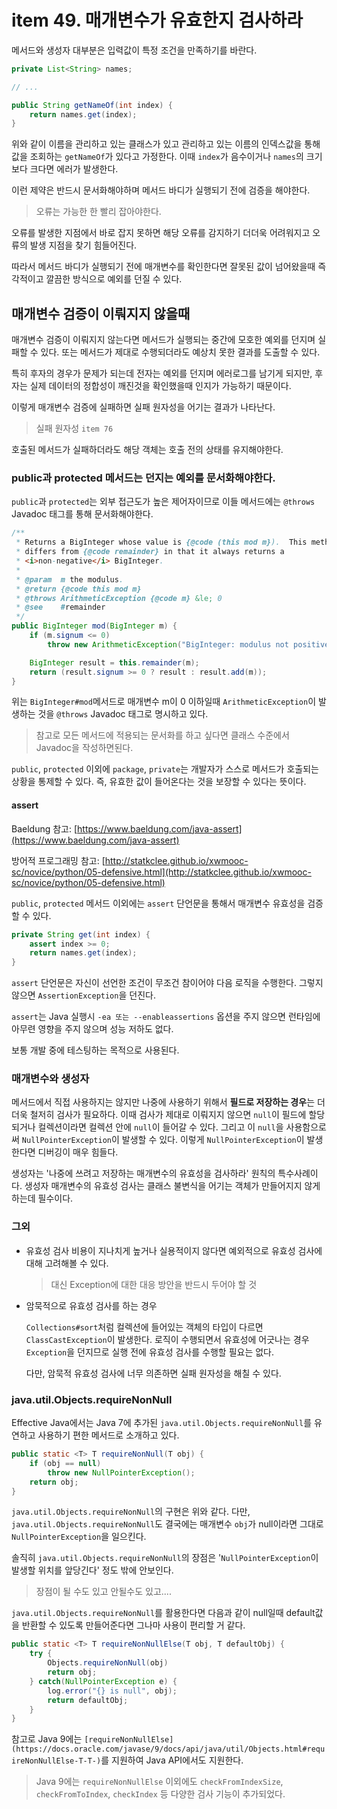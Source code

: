 # item 49. 매개변수가 유효한지 검사하라

메서드와 생성자 대부분은 입력값이 특정 조건을 만족하기를 바란다.

```java
private List<String> names;

// ...

public String getNameOf(int index) {
	return names.get(index);
}
```

위와 같이 이름을 관리하고 있는 클래스가 있고 관리하고 있는 이름의 인덱스값을 통해 값을 조회하는 `getNameOf`가 있다고 가정한다. 이때 `index`가 음수이거나 `names`의 크기보다 크다면 에러가 발생한다.

이런 제약은 반드시 문서화해야하며 메서드 바디가 실행되기 전에 검증을 해야한다.

> 오류는 가능한 한 빨리 잡아야한다.

오류를 발생한 지점에서 바로 잡지 못하면 해당 오류를 감지하기 더더욱 어려워지고 오류의 발생 지점을 찾기 힘들어진다.

따라서 메서드 바디가 실행되기 전에 매개변수를 확인한다면 잘못된 값이 넘어왔을때 즉각적이고 깔끔한 방식으로 예외를 던질 수 있다.

## 매개변수 검증이 이뤄지지 않을때

매개변수 검증이 이뤄지지 않는다면 메서드가 실행되는 중간에 모호한 예외를 던지며 실패할 수 있다. 또는 메서드가 제대로 수행되더라도 예상치 못한 결과를 도출할 수 있다.

특히 후자의 경우가 문제가 되는데 전자는 예외를 던지며 에러로그를 남기게 되지만, 후자는 실제 데이터의 정합성이 깨진것을 확인했을때 인지가 가능하기 때문이다.

이렇게 매개변수 검증에 실패하면 실패 원자성을 어기는 결과가 나타난다.

> 실패 원자성 `item 76`

호출된 메서드가 실패하더라도 해당 객체는 호출 전의 상태를 유지해야한다.

### public과 protected 메서드는 던지는 예외를 문서화해야한다.

`public`과 `protected`는 외부 접근도가 높은 제어자이므로 이들 메서드에는 `@throws` Javadoc 태그를 통해 문서화해야한다.

```java
/**
 * Returns a BigInteger whose value is {@code (this mod m}).  This method
 * differs from {@code remainder} in that it always returns a
 * <i>non-negative</i> BigInteger.
 *
 * @param  m the modulus.
 * @return {@code this mod m}
 * @throws ArithmeticException {@code m} &le; 0
 * @see    #remainder
 */
public BigInteger mod(BigInteger m) {
    if (m.signum <= 0)
        throw new ArithmeticException("BigInteger: modulus not positive");

    BigInteger result = this.remainder(m);
    return (result.signum >= 0 ? result : result.add(m));
}
```

위는 `BigInteger#mod`메서드로 매개변수 m이 0 이하일때 `ArithmeticException`이 발생하는 것을 `@throws` Javadoc 태그로 명시하고 있다.

> 참고로 모든 메서드에 적용되는 문서화를 하고 싶다면 클래스 수준에서 Javadoc을 작성하면된다.

`public`, `protected` 이외에 `package`, `private`는 개발자가 스스로 메서드가 호출되는 상황을 통제할 수 있다. 즉, 유효한 값이 들어온다는 것을 보장할 수 있다는 뜻이다.

#### assert

Baeldung 참고: [https://www.baeldung.com/java-assert](https://www.baeldung.com/java-assert)

방어적 프로그래밍 참고: [http://statkclee.github.io/xwmooc-sc/novice/python/05-defensive.html](http://statkclee.github.io/xwmooc-sc/novice/python/05-defensive.html)

`public`, `protected` 메서드 이외에는 `assert` 단언문을 통해서 매개변수 유효성을 검증할 수 있다.

```java
private String get(int index) {
	assert index >= 0;
	return names.get(index);
}
```

`assert` 단언문은 자신이 선언한 조건이 무조건 참이어야 다음 로직을 수행한다. 그렇지 않으면 `AssertionException`을 던진다.

`assert`는 Java 실행시 `-ea 또는 --enableassertions` 옵션을 주지 않으면 런타임에 아무련 영향을 주지 않으며 성능 저하도 없다.

보통 개발 중에 테스팅하는 목적으로 사용된다.

### 매개변수와 생성자

메서드에서 직접 사용하지는 않지만 나중에 사용하기 위해서 **필드로 저장하는 경우**는 더더욱 철저히 검사가 필요하다. 이때 검사가 제대로 이뤄지지 않으면 `null`이 필드에 할당되거나 컬렉션이라면 컬렉션 안에 `null`이 들어갈 수 있다. 그리고 이 `null`을 사용함으로써 `NullPointerException`이 발생할 수 있다. 이렇게 `NullPointerException`이 발생한다면 디버깅이 매우 힘들다.

생성자는 '나중에 쓰려고 저장하는 매개변수의 유효성을 검사하라' 원칙의 특수사례이다. 생성자 매개변수의 유효성 검사는 클래스 불변식을 어기는 객체가 만들어지지 않게 하는데 필수이다.

### 그외

- 유효성 검사 비용이 지나치게 높거나 실용적이지 않다면 예외적으로 유효성 검사에 대해 고려해볼 수 있다.

    > 대신 Exception에 대한 대응 방안을 반드시 두어야 할 것

- 암묵적으로 유효성 검사를 하는 경우

    `Collections#sort`처럼 컬렉션에 들어있는 객체의 타입이 다르면 `ClassCastException`이 발생한다. 로직이 수행되면서 유효성에 어긋나는 경우 `Exception`을 던지므로 실행 전에 유효성 검사를 수행할 필요는 없다.

    다만, 암묵적 유효성 검사에 너무 의존하면 실패 원자성을 해칠 수 있다.

### java.util.Objects.requireNonNull

Effective Java에서는 Java 7에 추가된 `java.util.Objects.requireNonNull`를 유연하고 사용하기 편한 메서드로 소개하고 있다.

```java
public static <T> T requireNonNull(T obj) {
    if (obj == null)
        throw new NullPointerException();
    return obj;
}
```

`java.util.Objects.requireNonNull`의 구현은 위와 같다. 다만, `java.util.Objects.requireNonNull`도 결국에는 매개변수 `obj`가 null이라면 그대로 `NullPointerException`을 일으킨다.

솔직히 `java.util.Objects.requireNonNull`의 장점은 '`NullPointerException`이 발생할 위치를 앞당긴다' 정도 밖에 안보인다.

> 장점이 될 수도 있고 안될수도 있고....

`java.util.Objects.requireNonNull`를 활용한다면 다음과 같이 null일때 default값을 반환할 수 있도록 만들어준다면 그나마 사용이 편리할 거 같다.

```java
public static <T> T requireNonNullElse(T obj, T defaultObj) {
    try {
        Objects.requireNonNull(obj)
        return obj;
    } catch(NullPointerException e) {
        log.error("{} is null", obj);
        return defaultObj;
    }
}
```

참고로 Java 9에는 `[requireNonNullElse](https://docs.oracle.com/javase/9/docs/api/java/util/Objects.html#requireNonNullElse-T-T-)`를 지원하여 Java API에서도 지원한다.

> Java 9에는 `requireNonNullElse` 이외에도 `checkFromIndexSize`, `checkFromToIndex`, `checkIndex` 등 다양한 검사 기능이 추가되었다.
